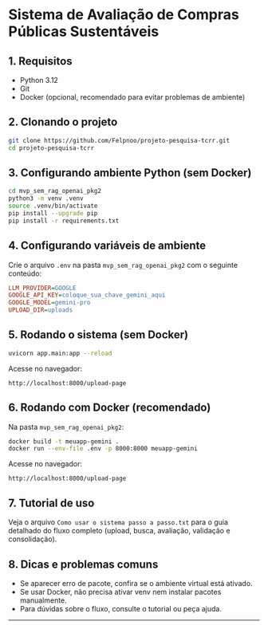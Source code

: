 # Sistema de Avaliação de Compras Públicas Sustentáveis

## 1. Requisitos
- Python 3.12
- Git
- Docker (opcional, recomendado para evitar problemas de ambiente)

## 2. Clonando o projeto
```bash
git clone https://github.com/Felpnoo/projeto-pesquisa-tcrr.git
cd projeto-pesquisa-tcrr
```

## 3. Configurando ambiente Python (sem Docker)
```bash
cd mvp_sem_rag_openai_pkg2
python3 -m venv .venv
source .venv/bin/activate
pip install --upgrade pip
pip install -r requirements.txt
```

## 4. Configurando variáveis de ambiente
Crie o arquivo `.env` na pasta `mvp_sem_rag_openai_pkg2` com o seguinte conteúdo:
```ini
LLM_PROVIDER=GOOGLE
GOOGLE_API_KEY=coloque_sua_chave_gemini_aqui
GOOGLE_MODEL=gemini-pro
UPLOAD_DIR=uploads
```

## 5. Rodando o sistema (sem Docker)
```bash
uvicorn app.main:app --reload
```
Acesse no navegador:
```
http://localhost:8000/upload-page
```

## 6. Rodando com Docker (recomendado)
Na pasta `mvp_sem_rag_openai_pkg2`:
```bash
docker build -t meuapp-gemini .
docker run --env-file .env -p 8000:8000 meuapp-gemini
```
Acesse no navegador:
```
http://localhost:8000/upload-page
```

## 7. Tutorial de uso
Veja o arquivo `Como usar o sistema passo a passo.txt` para o guia detalhado do fluxo completo (upload, busca, avaliação, validação e consolidação).

## 8. Dicas e problemas comuns
- Se aparecer erro de pacote, confira se o ambiente virtual está ativado.
- Se usar Docker, não precisa ativar venv nem instalar pacotes manualmente.
- Para dúvidas sobre o fluxo, consulte o tutorial ou peça ajuda.

---
